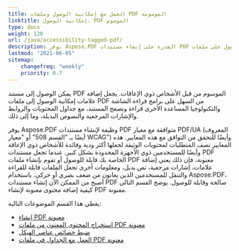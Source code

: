 ```yaml
---
title: العمل مع إمكانية الوصول وملفات PDF الموسومة
linktitle: إمكانية الوصول. PDF الموسوم
type: docs
weight: 120
url: /java/accessibility-tagged-pdf/
description: يوفر Aspose.PDF القدرة على إنشاء مستندات PDF موسومة، مما يتيح لك وضع علامات على العناصر الهيكلية. تعلم المزيد عن كيفية الحصول على ملفات PDF قابلة للوصول.
lastmod: "2021-06-05"
sitemap:
    changefreq: "weekly"
    priority: 0.7
---
```


يمكن الوصول إلى مستند PDF الموسوم من قبل الأشخاص ذوي الإعاقات. يجعل إضافة علامات إمكانية الوصول إلى ملفات PDF من السهل على برامج قراءة الشاشة والتكنولوجيا المساعدة الأخرى قراءة وتصفح المستند، مع جداول المحتويات والروابط والإشارات المرجعية والنصوص البديلة، وما إلى ذلك.

يوفر Aspose.PDF وظيفة لإنشاء مستندات PDF متوافقة مع معيار PDF/UA (المعروف أيضًا بـ "القسم 508" أو "معيار WCAG") وأيضًا للتحقق من التوافق مع هذه المعايير.
 هذه المعايير تصف المتطلبات لمحتويات الوثيقة لجعلها أكثر ودية وفائدة للأشخاص ذوي الإعاقة وأيضًا للمستخدمين ذوي الأجهزة المحدودة بشكل كبير. عندما تجعل مستندات PDF الخاصة بك قابلة للوصول أو تقوم بإنشاء ملفات PDF معنونة، فإن ذلك يعني إضافة علامات، إشارات مرجعية، نص بديل، ومعلومات أخرى تجعل الملفات قابلة للقراءة والتنقل للمستخدمين الذين يعانون من ضعف بصري أو حركي. باستخدام Aspose.PDF، أصبح من الممكن الآن إنشاء مستندات PDF صالحة وقابلة للوصول. يوضح القسم التالي كيفية إضافة محتوى معنونة لإنشاء PDF معنونة.

يغطي هذا القسم الموضوعات التالية:

- [إنشاء PDF معنونة](/pdf/java/create-tagged-pdf-documents/)
- [استخراج المحتوى المعنون من ملفات PDF معنونة](/pdf/java/extract-tagged-content-from-tagged-pdfs/)
- [ضبط خصائص عناصر الهيكل](/pdf/java/set-tagged-pdfs-element-properties/)
- [العمل مع الجداول في ملفات PDF معنونة](/pdf/java/working-with-table-in-tagged-pdfs/)